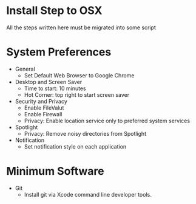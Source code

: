 # Install Step to OSX

All the steps written here must be migrated into some script

# System Preferences

* General
  * Set Default Web Browser to Google Chrome
* Desktop and Screen Saver
  * Time to start: 10 minutes
  * Hot Corner: top right to start screen saver
* Security and Privacy
  * Enable FileValut
  * Enable Firewall
  * Privacy: Enable location service only to preferred system services
* Spotlight
  * Privacy: Remove noisy directories from Spotlight
* Notification
  * Set notification style on each application

# Minimum Software

* Git
  * Install git via Xcode command line developer tools.
